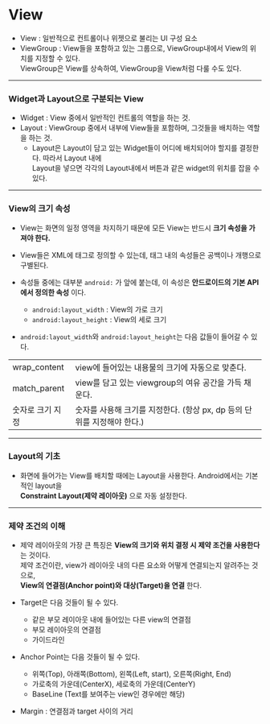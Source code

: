View
======

* View : 일반적으로 컨트롤이나 위젯으로 불리는 UI 구성 요소
* ViewGroup : View들을 포함하고 있는 그룹으로, ViewGroup내에서 View의 위치를 지정할 수 있다.   
  ViewGroup은 View를 상속하여, ViewGroup을 View처럼 다룰 수도 있다.
<hr/>

<h3>Widget과 Layout으로 구분되는 View</h3>

* Widget : View 중에서 일반적인 컨트롤의 역할을 하는 것.
* Layout : ViewGroup 중에서 내부에 View들을 포함하며, 그것들을 배치하는 역할을 하는 것.
  * Layout은 Layout이 담고 있는 Widget들이 어디에 배치되어야 할지를 결정한다. 따라서 Layout 내에   
    Layout을 넣으면 각각의 Layout내에서 버튼과 같은 widget의 위치를 잡을 수 있다.
<hr/>

<h3>View의 크기 속성</h3>

* View는 화면의 일정 영역을 차지하기 때문에 모든 View는 반드시 __크기 속성을 가져야 한다.__
* View들은 XML에 태그로 정의할 수 있는데, 태그 내의 속성들은 공백이나 개행으로 구별된다.   
* 속성들 중에는 대부분 `android:` 가 앞에 붙는데, 이 속성은 __안드로이드의 기본 API에서 정의한 속성__ 이다.
  * `android:layout_width` : View의 가로 크기
  * `android:layout_height` : View의 세로 크기

* `android:layout_width`와 `android:layout_height`는 다음 값들이 들어갈 수 있다.

<table>
    <tr>   
        <td>wrap_content</td>
        <td>view에 들어있는 내용물의 크기에 자동으로 맞춘다.</td>
    </tr>
    <tr>   
        <td>match_parent</td>
        <td>view를 담고 있는 viewgroup의 여유 공간을 가득 채운다.</td>
    </tr>
    <tr>   
        <td>숫자로 크기 지정</td>
        <td>숫자를 사용해 크기를 지정한다. (항상 px, dp 등의 단위를 지정해야 한다.)</td>
    </tr>
</table>

<hr/>

<h3>Layout의 기초</h3>

* 화면에 들어가는 View를 배치할 때에는 Layout을 사용한다. Android에서는 기본적인 layout을   
  __Constraint Layout(제약 레이아웃)__ 으로 자동 설정한다.
<hr/>

<h3>제약 조건의 이해</h3>

* 제약 레이아웃의 가장 큰 특징은 __View의 크기와 위치 결정 시 제약 조건을 사용한다__ 는 것이다.   
  제약 조건이란, view가 레이아웃 내의 다른 요소와 어떻게 연결되는지 알려주는 것으로,   
  __View의 연결점(Anchor point)와 대상(Target)을 연결__ 한다.
* Target은 다음 것들이 될 수 있다.
  * 같은 부모 레이아웃 내에 들어있는 다른 view의 연결점
  * 부모 레이아웃의 연결점
  * 가이드라인
* Anchor Point는 다음 것들이 될 수 있다.
  * 위쪽(Top), 아래쪽(Bottom), 왼쪽(Left, start), 오른쪽(Right, End)
  * 가로축의 가운데(CenterX), 세로축의 가운데(CenterY)
  * BaseLine (Text를 보여주는 view인 경우에만 해당)

* Margin : 연결점과 target 사이의 거리